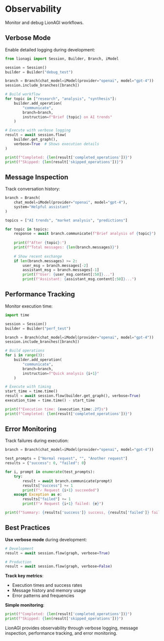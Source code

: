 # Observability

Monitor and debug LionAGI workflows.

## Verbose Mode

Enable detailed logging during development:

```python
from lionagi import Session, Builder, Branch, iModel

session = Session()
builder = Builder("debug_test")

branch = Branch(chat_model=iModel(provider="openai", model="gpt-4"))
session.include_branches([branch])

# Build workflow
for topic in ["research", "analysis", "synthesis"]:
    builder.add_operation(
        "communicate",
        branch=branch,
        instruction=f"Brief {topic} on AI trends"
    )

# Execute with verbose logging
result = await session.flow(
    builder.get_graph(),
    verbose=True  # Shows execution details
)

print(f"Completed: {len(result['completed_operations'])}")
print(f"Skipped: {len(result['skipped_operations'])}")
```

## Message Inspection

Track conversation history:

```python
branch = Branch(
    chat_model=iModel(provider="openai", model="gpt-4"),
    system="Helpful assistant"
)

topics = ["AI trends", "market analysis", "predictions"]

for topic in topics:
    response = await branch.communicate(f"Brief analysis of {topic}")
    
    print(f"After {topic}:")
    print(f"Total messages: {len(branch.messages)}")
    
    # Show recent exchange
    if len(branch.messages) >= 2:
        user_msg = branch.messages[-2]
        assistant_msg = branch.messages[-1]
        print(f"User: {user_msg.content[:50]}...")
        print(f"Assistant: {assistant_msg.content[:50]}...")
```

## Performance Tracking

Monitor execution time:

```python
import time

session = Session()
builder = Builder("perf_test")

branch = Branch(chat_model=iModel(provider="openai", model="gpt-4"))
session.include_branches([branch])

# Build operations
for i in range(3):
    builder.add_operation(
        "communicate",
        branch=branch,
        instruction=f"Quick analysis {i+1}"
    )

# Execute with timing
start_time = time.time()
result = await session.flow(builder.get_graph(), verbose=True)
execution_time = time.time() - start_time

print(f"Execution time: {execution_time:.2f}s")
print(f"Completed: {len(result['completed_operations'])}")
```

## Error Monitoring

Track failures during execution:

```python
branch = Branch(chat_model=iModel(provider="openai", model="gpt-4"))

test_prompts = ["Normal request", "", "Another request"]
results = {"success": 0, "failed": 0}

for i, prompt in enumerate(test_prompts):
    try:
        result = await branch.communicate(prompt)
        results["success"] += 1
        print(f"✓ Request {i+1} succeeded")
    except Exception as e:
        results["failed"] += 1
        print(f"✗ Request {i+1} failed: {e}")

print(f"Summary: {results['success']} success, {results['failed']} failed")
```

## Best Practices

**Use verbose mode** during development:

```python
# Development
result = await session.flow(graph, verbose=True)

# Production  
result = await session.flow(graph, verbose=False)
```

**Track key metrics**:

- Execution times and success rates
- Message history and memory usage
- Error patterns and frequencies

**Simple monitoring**:

```python
print(f"Completed: {len(result['completed_operations'])}")
print(f"Skipped: {len(result['skipped_operations'])}")
```

LionAGI provides observability through verbose logging, message inspection,
performance tracking, and error monitoring.
